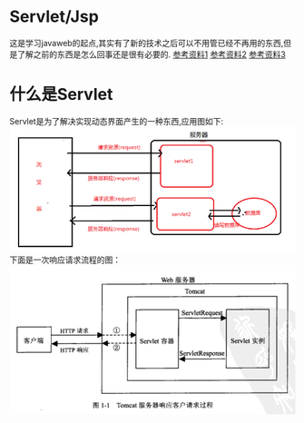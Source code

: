 # Servlet/Jsp

这是学习javaweb的起点,其实有了新的技术之后可以不用管已经不再用的东西,但是了解之前的东西是怎么回事还是很有必要的.
[参考资料1](https://www.cnblogs.com/whgk/p/6399262.html)
[参考资料2](https://blog.csdn.net/zdb292034/article/details/81879842)
[参考资料3](https://www.jianshu.com/p/ac09b3c52870)
# 什么是Servlet
Servlet是为了解决实现动态界面产生的一种东西,应用图如下:
![Servlet示意图](Servlet示意图.png)
下面是一次响应请求流程的图：
![服务器响应流程图](响应请求流程.png)


